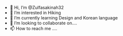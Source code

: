 - 👋 Hi, I’m @Zulfasakinah32
- 👀 I’m interested in Hiking 
- 🌱 I’m currently learning Design and Korean language
- 💞️ I’m looking to collaborate on....
- 📫 How to reach me ....

<!---
Zulfasakinah32/Zulfasakinah32 is a ✨ special ✨ repository because its `README.md` (this file) appears on your GitHub profile.
You can click the Preview link to take a look at your changes.
--->
